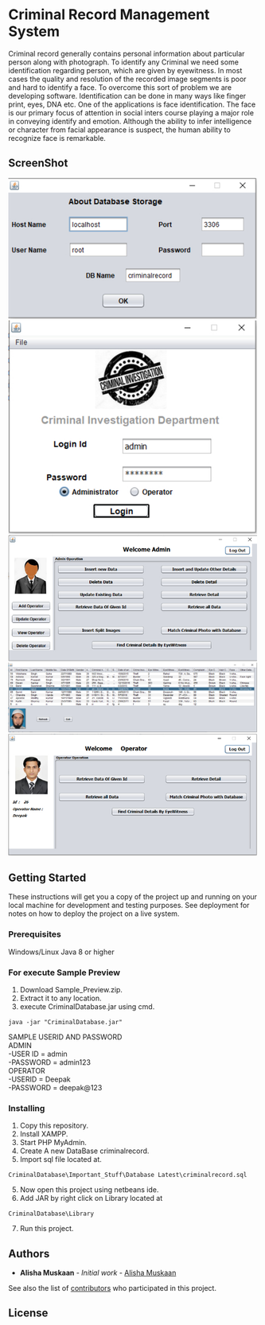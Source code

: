 # Criminal Record Management System

Criminal record generally contains personal information about particular person along with photograph. To identify any Criminal we need some identification regarding person, which are given by eyewitness. In most cases the quality and resolution of the recorded image segments is poor and hard to identify a face. To overcome this sort of problem we are developing software. Identification can be done in many ways like finger print, eyes, DNA etc. One of the applications is face identification. The face is our primary focus of attention in social inters course playing a major role in conveying identify and emotion. Although the ability to infer intelligence or character from facial appearance is suspect, the human ability to recognize face is remarkable.

## ScreenShot

<img src="ScreenShot/screenshot1.jpg" width="500" />
<img src="ScreenShot/screenshot2.jpg" width="500" />
<img src="ScreenShot/screenshot3.jpg" width="500" />
<img src="ScreenShot/screenshot4.jpg" width="500" />
<img src="ScreenShot/screenshot5.jpg" width="500" />


## Getting Started

These instructions will get you a copy of the project up and running on your local machine for development and testing purposes. See deployment for notes on how to deploy the project on a live system.



### Prerequisites

Windows/Linux
Java 8 or higher

### For execute Sample Preview

1. Download Sample_Preview.zip.
2. Extract it to any location.
2. execute CriminalDatabase.jar using cmd.
```
java -jar "CriminalDatabase.jar"
```
SAMPLE USERID AND PASSWORD<br/>
ADMIN<br/>
-USER ID = admin<br/>
-PASSWORD = admin123<br/>
OPERATOR<br/>
-USERID = Deepak<br/>
-PASSWORD = deepak@123<br/>


### Installing
1. Copy this repository.
2. Install XAMPP.
2. Start PHP MyAdmin.
3. Create A new DataBase criminalrecord.
4. Import sql file located at.
```
CriminalDatabase\Important_Stuff\Database Latest\criminalrecord.sql
```
5. Now open this project using netbeans ide.
6. Add JAR by right click on Library located at 
```
CriminalDatabase\Library
```
7. Run this project.

## Authors

* **Alisha  Muskaan** - *Initial work* - [Alisha Muskaan](https://github.com/ALisha195)

See also the list of [contributors](https://github.com/ALisha195/Criminal-Record-Management-System/contributors) who participated in this project.

## License


